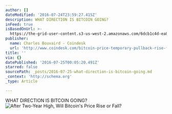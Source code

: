 ```yaml
---
author: []
dateModified: '2016-07-24T23:59:27.415Z'
description: WHAT DIRECTION IS BITCOIN GOING?
inFeed: true
isBasedOnUrl: >-
  https://the-grid-user-content.s3-us-west-2.amazonaws.com/6dcb1c4d-ea8d-43b7-8b8c-7531c2f8c2f0.jpg
publisher:
  name: Charles Bouvaird - Coindesk
  url: 'http://www.coindesk.com/bitcoin-price-temporary-pullback-rise-fall/'
title: ''
via: {}
datePublished: '2016-07-25T00:05:20.491Z'
starred: false
sourcePath: _posts/2016-07-25-what-direction-is-bitcoin-going.md
_context: 'http://schema.org'
_type: Article

---
```

WHAT DIRECTION IS BITCOIN GOING?
![After Two-Year High, Will Bitcoin's Price Rise or Fall?](https://the-grid-user-content.s3-us-west-2.amazonaws.com/6dcb1c4d-ea8d-43b7-8b8c-7531c2f8c2f0.jpg)